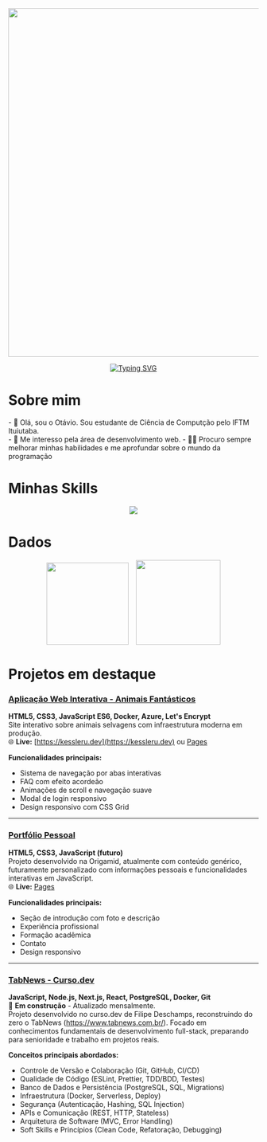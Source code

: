 <div align="center">
  <img src="https://user-images.githubusercontent.com/74038190/225813708-98b745f2-7d22-48cf-9150-083f1b00d6c9.gif" width="700">
</div>

<p align="center">
    <a href="https://git.io/typing-svg"><img src="https://readme-typing-svg.demolab.com?font=Fira+Code&size=30&duration=3000&width=435&lines=Ot%C3%A1vio+Kessler+Ustra;IFTM%E2%80%8E+%E2%80%8E+%E2%80%8E%E2%80%8E+%E2%80%8E-+%E2%80%8E+%E2%80%8E++Ituiutaba" alt="Typing SVG" /></a>
</p>

# Sobre mim

<p>
- 👋 Olá, sou o Otávio. Sou estudante de Ciência de Computção pelo IFTM Ituiutaba.<br>
- 👀 Me interesso pela área de desenvolvimento web.
- 🧑‍💻 Procuro sempre melhorar minhas habilidades e me aprofundar sobre o mundo da programação
</p>

# Minhas Skills

<p align="center">
  <a href="https://skillicons.dev">
    <img src="https://skillicons.dev/icons?i=java,cpp,html,css,javascript,nodejs,docker,git" />
  </a>
</p>

# Dados

<p align="center">
  <img src="https://github-readme-stats.vercel.app/api?username=kessleru&show_icons=true&theme=algolia" height="165"/>
  &nbsp;&nbsp;
  <img src="https://github-readme-stats.vercel.app/api/top-langs/?username=kessleru&layout=compact&theme=algolia&hide=Jupyter%20Notebook" height="170" />
</p>

# Projetos em destaque

### [Aplicação Web Interativa - Animais Fantásticos](https://github.com/kessleru/Animais-Web)

**HTML5, CSS3, JavaScript ES6, Docker, Azure, Let's Encrypt**  
Site interativo sobre animais selvagens com infraestrutura moderna em produção.  
🌐 **Live:** [https://kessleru.dev](https://kessleru.dev) ou [Pages](https://kessleru.github.io/Animais-Web/)

**Funcionalidades principais:**

- Sistema de navegação por abas interativas
- FAQ com efeito acordeão
- Animações de scroll e navegação suave
- Modal de login responsivo
- Design responsivo com CSS Grid

---

### [Portfólio Pessoal](https://github.com/kessleru/Portifolio)

**HTML5, CSS3, JavaScript (futuro)**  
Projeto desenvolvido na Origamid, atualmente com conteúdo genérico, futuramente personalizado com informações pessoais e funcionalidades interativas em JavaScript.  
🌐 **Live:** [Pages](https://kessleru.github.io/Portifolio/)

**Funcionalidades principais:**

- Seção de introdução com foto e descrição
- Experiência profissional
- Formação acadêmica
- Contato
- Design responsivo

---

### [TabNews - Curso.dev](https://github.com/kessleru/tabnews-cursoDev)

**JavaScript, Node.js, Next.js, React, PostgreSQL, Docker, Git**  
🚧 **Em construção** - Atualizado mensalmente.  
Projeto desenvolvido no curso.dev de Filipe Deschamps, reconstruindo do zero o TabNews (https://www.tabnews.com.br/). Focado em conhecimentos fundamentais de desenvolvimento full-stack, preparando para senioridade e trabalho em projetos reais.

**Conceitos principais abordados:**

- Controle de Versão e Colaboração (Git, GitHub, CI/CD)
- Qualidade de Código (ESLint, Prettier, TDD/BDD, Testes)
- Banco de Dados e Persistência (PostgreSQL, SQL, Migrations)
- Infraestrutura (Docker, Serverless, Deploy)
- Segurança (Autenticação, Hashing, SQL Injection)
- APIs e Comunicação (REST, HTTP, Stateless)
- Arquitetura de Software (MVC, Error Handling)
- Soft Skills e Princípios (Clean Code, Refatoração, Debugging)
